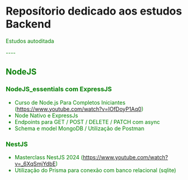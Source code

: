 <h1>Reposítorio dedicado aos estudos Backend</h1>
<p><font color = "green">Estudos autoditada</p>
----

<h2>NodeJS</h2>

<h3>NodeJS_essentials com ExpressJS</h3>

- Curso de Node.js Para Completos Iniciantes (https://www.youtube.com/watch?v=IOfDoyP1Aq0)
- Node Nativo e ExpressJs
- Endpoints para GET / POST / DELETE / PATCH com async
- Schema e model MongoDB / Utilização de Postman

<h3><font color="green">NestJS</h3>

- Masterclass NestJS 2024 (https://www.youtube.com/watch?v=_6XqSmjYdbE)
- Utilização do Prisma para conexão com banco relacional (sqlite)

